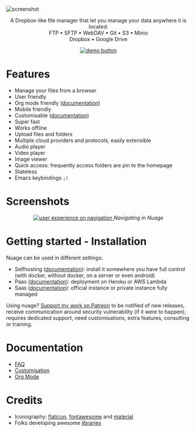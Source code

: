![screenshot](https://raw.githubusercontent.com/mickael-kerjean/nuage/master/.assets/img/photo.jpg)

<p align="center">
    A Dropbox-like file manager that let you manage your data anywhere it is located:<br>
    FTP • SFTP • WebDAV • Git • S3 • Minio <br>
        Dropbox • Google Drive
</p>
<p align="center">
    <a href="http://nuage.kerjean.me">
      <img src="https://raw.githubusercontent.com/mickael-kerjean/nuage/documentation/.assets/img/button_demo.png" alt="demo button" />
    </a>
</p>

# Features
- Manage your files from a browser
- User friendly
- Org mode friendly ([documentation](https://github.com/mickael-kerjean/nuage/wiki/Org-Mode))
- Mobile friendly
- Customisable ([documentation](https://github.com/mickael-kerjean/nuage/wiki/Customisation))
- Super fast
- Works offline
- Upload files and folders
- Multiple cloud providers and protocols, easily extensible
- Audio player
- Video player
- Image viewer
- Quick access: frequently access folders are pin to the homepage
- Stateless
- Emacs keybindings `;)`

# Screenshots
<p align="center">
    <a href="http://nuage.kerjean.me">
        <img src="https://raw.githubusercontent.com/mickael-kerjean/nuage/master/.assets/img/navigation.gif" alt="user experience on navigation" />
    </a>
    <i>Navigating in Nuage</i>
</p>

# Getting started - Installation
Nuage can be used in different settings:
- Selfhosting ([documentation](https://github.com/mickael-kerjean/nuage/wiki/Installation:-Selfhosting)): install it somewhere you have full control (with docker, without docker, on a server or even android)
- Paas ([documentation](https://github.com/mickael-kerjean/nuage/wiki/Installation:-PaaS)): deployment on Heroku or AWS Lambda
- Saas ([documentation](https://github.com/mickael-kerjean/nuage/wiki/Installation:-SaaS)): official instance or private instance fully managed

Using nuage? [Support my work on Patreon](https://www.patreon.com/mickaelk) to be notified of new releases, receive communication around security vulnerability (if it were to happen), requires dedicated support, need customisations, extra features, consulting or training.

# Documentation
- [FAQ](https://github.com/mickael-kerjean/nuage/wiki)
- [Customisation](https://github.com/mickael-kerjean/nuage/wiki/Customisation)
- [Org Mode](https://github.com/mickael-kerjean/nuage/wiki/Org-Mode)

# Credits
- Iconography: [flaticon](https://www.flaticon.com/), [fontawesome](https://fontawesome.com) and [material](https://material.io/icons/)
- Folks developing awesome [libraries](https://github.com/mickael-kerjean/nuage/blob/master/package.json)
